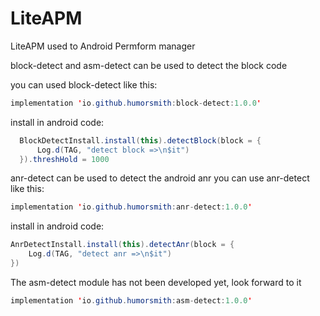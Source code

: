 # LiteAPM
LiteAPM used to Android Permform manager

block-detect and asm-detect can be used to detect the block code

you can used block-detect like this:
 ```java
 implementation 'io.github.humorsmith:block-detect:1.0.0'
 ```
 install in android code:
```java
  BlockDetectInstall.install(this).detectBlock(block = {
      Log.d(TAG, "detect block =>\n$it")
  }).threshHold = 1000
```

anr-detect can be used to detect the android anr
you can use anr-detect like this:
```java
implementation 'io.github.humorsmith:anr-detect:1.0.0'
```
install in android code:
```java
AnrDetectInstall.install(this).detectAnr(block = {
    Log.d(TAG, "detect anr =>\n$it")
})
```



The asm-detect module has not been developed yet, look forward to it
```java
implementation 'io.github.humorsmith:asm-detect:1.0.0'
```
